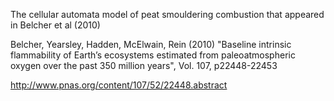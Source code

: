 The cellular automata model of peat smouldering combustion that appeared in Belcher et al (2010)

Belcher, Yearsley, Hadden, McElwain, Rein (2010) "Baseline intrinsic flammability of Earth’s ecosystems estimated from paleoatmospheric oxygen over the past 350 million years", Vol. 107, p22448-22453

http://www.pnas.org/content/107/52/22448.abstract
